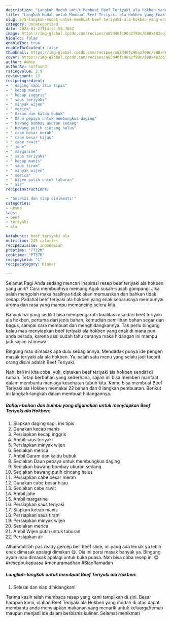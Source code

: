 ```yaml
---
description: "Langkah Mudah untuk Membuat Beef Teriyaki ala Hokben yang Enak"
title: "Langkah Mudah untuk Membuat Beef Teriyaki ala Hokben yang Enak"
slug: 575-langkah-mudah-untuk-membuat-beef-teriyaki-ala-hokben-yang-enak
category: Uncategorized
date: 2023-01-27T14:34:55.705Z
image: https://img-global.cpcdn.com/recipes/a82d40fc96a2f90c/680x482cq70/beef-teriyaki-ala-hokben-foto-resep-utama.jpg
hideToc: false
enableToc: true
enableTocContent: false
thumbnail: https://img-global.cpcdn.com/recipes/a82d40fc96a2f90c/680x482cq70/beef-teriyaki-ala-hokben-foto-resep-utama.jpg
cover: https://img-global.cpcdn.com/recipes/a82d40fc96a2f90c/680x482cq70/beef-teriyaki-ala-hokben-foto-resep-utama.jpg
author: Admin
authorAv: notfound
ratingvalue: 3.9
reviewcount: 13
recipeingredient:
- " daging sapi iris tipis"
- " kecap manis"
- " kecap inggris"
- " saus teriyaki"
- " minyak wijen"
- " merica"
- " Garam dan kaldu bubuk"
- " Daun pepaya untuk membungkus daging"
- " bawang bombay ukuran sedang"
- " bawang putih cincang halus"
- " cabe besar merah"
- " cabe besar hijau"
- " cabe rawit"
- " jahe"
- " margarine"
- " saus teriyaki"
- " kecap manis"
- " saus tiram"
- " minyak wijen"
- " merica"
- " Wijen putih untuk taburan"
- " air"
recipeinstructions:

- "Selesai dan siap dinikmati!"
categories:
- Resep
tags:
- beef
- teriyaki
- ala

katakunci: beef teriyaki ala 
nutrition: 245 calories
recipecuisine: Indonesian
preptime: "PT32M"
cooktime: "PT37M"
recipeyield: "1"
recipecategory: Dinner

---
```



Selamat Pagi Anda sedang mencari inspirasi resep beef teriyaki ala hokben yang unik? Cara membuatnya memang Agak susah-susah gampang. Jika salah mengolah maka hasilnya tidak akan memuaskan dan bahkan tidak sedap. Padahal beef teriyaki ala hokben yang enak seharusnya mempunyai aroma dan rasa yang mampu memancing selera kita.


Banyak hal yang sedikit bisa mempengaruhi kualitas rasa dari beef teriyaki ala hokben, pertama dari jenis bahan, kemudian pemilihan bahan segar dan bagus, sampai cara membuat dan menghidangkannya. Tak perlu bingung kalau mau menyiapkan beef teriyaki ala hokben yang enak di mana pun anda berada, karena asal sudah tahu caranya maka hidangan ini mampu jadi sajian istimewa.

Bingung mau dimasak apa dulu sebagiannya. Mendadak punya ide pengen masak teriyaki ala ala hokben. Ya, salah satu menu yang selalu jadi facorit orang disini adalah Beef Teriyaki.


Nah, kali ini kita coba, yuk, ciptakan beef teriyaki ala hokben sendiri di rumah. Tetap berbahan yang sederhana, sajian ini bisa memberi manfaat dalam membantu menjaga kesehatan tubuh kita. Kamu bisa membuat Beef Teriyaki ala Hokben memakai 22 bahan dan 0 langkah pembuatan. Berikut ini langkah-langkah dalam membuat hidangannya.

<!--inarticleads1-->

##### Bahan-bahan dan bumbu yang digunakan untuk menyiapkan Beef Teriyaki ala Hokben:

1. Siapkan  daging sapi, iris tipis
1. Gunakan  kecap manis
1. Persiapkan  kecap inggris
1. Ambil  saus teriyaki
1. Persiapkan  minyak wijen
1. Sediakan  merica
1. Ambil  Garam dan kaldu bubuk
1. Sediakan  Daun pepaya untuk membungkus daging
1. Sediakan  bawang bombay ukuran sedang
1. Sediakan  bawang putih cincang halus
1. Persiapkan  cabe besar merah
1. Gunakan  cabe besar hijau
1. Sediakan  cabe rawit
1. Ambil  jahe
1. Ambil  margarine
1. Persiapkan  saus teriyaki
1. Siapkan  kecap manis
1. Persiapkan  saus tiram
1. Persiapkan  minyak wijen
1. Sediakan  merica
1. Ambil  Wijen putih untuk taburan
1. Persiapkan  air


Alhamdulillah pas ready gercep beli beef slice, ini yang ada lemak ya lebih enak dimasak apalagi dimakan 😋. Oia ini porsi masak banyak ya. Bingung ayam mau dimasak apalagi untuk buka puasa. Nah bisa coba resep ini 😋 #resepbukapuasa #menuramadhan #SiapRamadan 

<!--inarticleads2-->

##### Langkah-langkah untuk membuat Beef Teriyaki ala Hokben:


1. Selesai dan siap dihidangkan!



Terima kasih telah membaca resep yang kami tampilkan di sini. Besar harapan kami, olahan Beef Teriyaki ala Hokben yang mudah di atas dapat membantu anda menyiapkan makanan yang menarik untuk keluarga/teman maupun menjadi ide dalam berbisnis kuliner. Selamat menikmati
